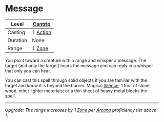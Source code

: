 # Message

| Level    | [Cantrip]({Cantrips}.md)                            |
| -------- | --------------------------------------------------------------------- |
| Casting  | 1 [Action](../../../../Game%20Procedures/Core%20Procedures/Action.md) |
| Duration | None                                                                  |
| Range    | 1 [Zone](../../../../Game%20Procedures/Core%20Procedures/Zone.md)     |

You point toward a creature within range and whisper a message. The target (and only the target) hears the message and can reply in a whisper that only you can hear.

You can cast this spell through solid objects if you are familiar with the target and know it is beyond the barrier. Magical [Silence](../Level%202/Silence.md); 1 foot of stone, wood, other lighter materials; or a thin sheet of heavy metal blocks the spell.

---
*Upgrade: The range increases by 1 [Zone](../../../../Game%20Procedures/Core%20Procedures/Zone.md) per [Arcana](../../../../Player%20Characters/Skills/Primary%20Skills/Arcana.md) proficiency tier above 1.*
